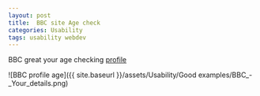```yaml
---
layout: post
title:  BBC site Age check
categories: Usability
tags: usability webdev
---
```

BBC great your age checking [profile](https://ssl.bbc.co.uk/id/settings)

![BBC profile age]({{ site.baseurl }}/assets/Usability/Good examples/BBC_-_Your_details.png)

